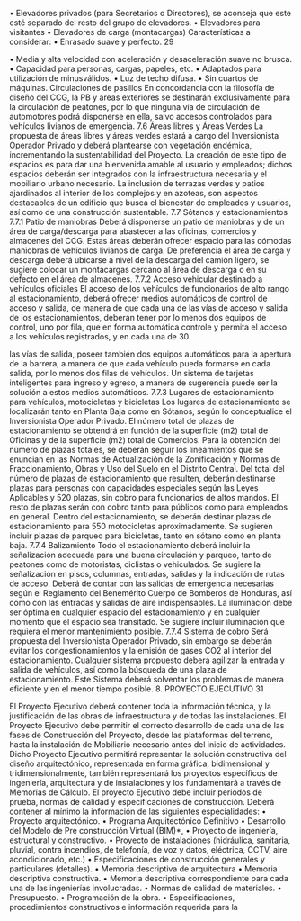 • Elevadores privados (para Secretarios o Directores), se aconseja que este esté
separado del resto del grupo de elevadores.
• Elevadores para visitantes
• Elevadores de carga (montacargas)
Características a considerar:
• Enrasado suave y perfecto.
29

• Media y alta velocidad con aceleración y desaceleración suave no brusca.
• Capacidad para personas, cargas, papeles, etc.
• Adaptados para utilización de minusválidos.
• Luz de techo difusa.
• Sin cuartos de máquinas.
Circulaciones de pasillos
En concordancia con la filosofía de diseño del CCG, la PB y áreas exteriores se destinarán
exclusivamente para la circulación de peatones, por lo que ninguna vía de circulación de
automotores podrá disponerse en ella, salvo accesos controlados para vehículos livianos de
emergencia.
7.6 Áreas libres y Áreas Verdes
La propuesta de áreas libres y áreas verdes estará a cargo del Inversionista Operador Privado y
deberá plantearse con vegetación endémica, incrementando la sustentabilidad del Proyecto. La
creación de este tipo de espacios es para dar una bienvenida amable al usuario y empleados;
dichos espacios deberán ser integrados con la infraestructura necesaria y el mobiliario urbano
necesario.
La inclusión de terrazas verdes y patios ajardinados al interior de los complejos y en azoteas, son
aspectos destacables de un edificio que busca el bienestar de empleados y usuarios, así como de
una construcción sustentable.
7.7 Sótanos y estacionamientos
7.7.1 Patio de maniobras
Deberá disponerse un patio de maniobras y de un área de carga/descarga para abastecer a las
oficinas, comercios y almacenes del CCG. Estas áreas deberán ofrecer espacio para las cómodas
maniobras de vehículos livianos de carga. De preferencia el área de carga y descarga deberá
ubicarse a nivel de la descarga del camión ligero, se sugiere colocar un montacargas cercano al
área de descarga o en su defecto en el área de almacenes.
7.7.2 Acceso vehicular destinado a vehículos oficiales
El acceso de los vehículos de funcionarios de alto rango al estacionamiento, deberá ofrecer medios
automáticos de control de acceso y salida, de manera de que cada una de las vías de acceso y
salida de los estacionamientos, deberán tener por lo menos dos equipos de control, uno por fila,
que en forma automática controle y permita el acceso a los vehículos registrados, y en cada una de
30

las vías de salida, poseer también dos equipos automáticos para la apertura de la barrera, a
manera de que cada vehículo pueda formarse en cada salida, por lo menos dos filas de vehículos.
Un sistema de tarjetas inteligentes para ingreso y egreso, a manera de sugerencia puede ser la
solución a estos medios automáticos.
7.7.3 Lugares de estacionamiento para vehículos, motocicletas y bicicletas
Los lugares de estacionamiento se localizarán tanto en Planta Baja como en Sótanos, según lo
conceptualice el Inversionista Operador Privado. El número total de plazas de estacionamiento se
obtendrá en función de la superficie (m2) total de Oficinas y de la superficie (m2) total de Comercios.
Para la obtención del número de plazas totales, se deberán seguir los lineamientos que se enuncian
en las Normas de Actualización de la Zonificación y Normas de Fraccionamiento, Obras y Uso del
Suelo en el Distrito Central.
Del total del número de plazas de estacionamiento que resulten, deberán destinarse plazas para
personas con capacidades especiales según las Leyes Aplicables y 520 plazas, sin cobro para
funcionarios de altos mandos. El resto de plazas serán con cobro tanto para públicos como para
empleados en general.
Dentro del estacionamiento, se deberán destinar plazas de estacionamiento para 550 motocicletas
aproximadamente.
Se sugieren incluir plazas de parqueo para bicicletas, tanto en sótano como en planta baja.
7.7.4 Balizamiento
Todo el estacionamiento deberá incluir la señalización adecuada para una buena circulación y
parqueo, tanto de peatones como de motoristas, ciclistas o vehiculados. Se sugiere la señalización
en pisos, columnas, entradas, salidas y la indicación de rutas de acceso. Deberá de contar con las
salidas de emergencia necesarias según el Reglamento del Benemérito Cuerpo de Bomberos de
Honduras, así como con las entradas y salidas de aire indispensables.
La iluminación debe ser óptima en cualquier espacio del estacionamiento y en cualquier momento
que el espacio sea transitado. Se sugiere incluir iluminación que requiera el menor mantenimiento
posible.
7.7.4 Sistema de cobro
Será propuesta del Inversionista Operador Privado, sin embargo se deberán evitar los
congestionamientos y la emisión de gases CO2 al interior del estacionamiento. Cualquier sistema
propuesto deberá agilizar la entrada y salida de vehículos, así como la búsqueda de una plaza de
estacionamiento. Este Sistema deberá solventar los problemas de manera eficiente y en el menor
tiempo posible.
8. PROYECTO EJECUTIVO
31

El Proyecto Ejecutivo deberá contener toda la información técnica, y la justificación de las obras de
infraestructura y de todas las instalaciones. El Proyecto Ejecutivo debe permitir el correcto desarrollo
de cada una de las fases de Construcción del Proyecto, desde las plataformas del terreno, hasta la
instalación de Mobiliario necesario antes del inicio de actividades. Dicho Proyecto Ejecutivo permitirá
representar la solución constructiva del diseño arquitectónico, representada en forma gráfica,
bidimensional y tridimensionalmente, también representará los proyectos específicos de ingeniería,
arquitectura y de instalaciones y los fundamentará a través de Memorias de Cálculo. El proyecto
Ejecutivo debe incluir periodos de prueba, normas de calidad y especificaciones de construcción.
Deberá contener al mínimo la información de las siguientes especialidades:
• Proyecto arquitectónico.
• Programa Arquitectónico Definitivo
• Desarrollo del Modelo de Pre construcción Virtual (BIM)\*,
• Proyecto de ingeniería, estructural y constructivo.
• Proyecto de instalaciones (hidráulica, sanitaria, pluvial, contra incendios, de telefonía,
de voz y datos, eléctrica, CCTV, aire acondicionado, etc.)
• Especificaciones de construcción generales y particulares (detalles).
• Memoria descriptiva de arquitectura
• Memoria descriptiva constructiva.
• Memoria descriptiva correspondiente para cada una de las ingenierías involucradas.
• Normas de calidad de materiales.
• Presupuesto.
• Programación de la obra.
• Especificaciones, procedimientos constructivos e información requerida para la
